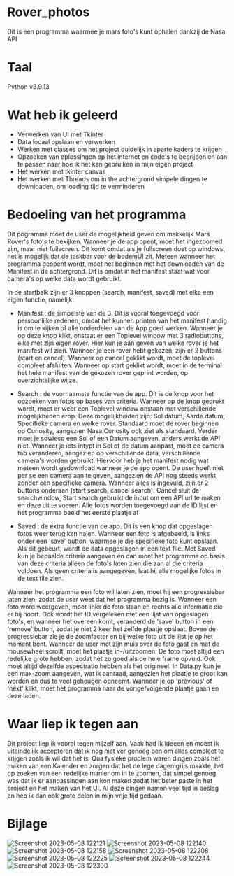# Rover_photos
Dit is een programma waarmee je mars foto's kunt ophalen dankzij de Nasa API

# Taal
Python v3.9.13

# Wat heb ik geleerd

 * Verwerken van UI met Tkinter
 * Data locaal opslaan en verwerken
 * Werken met classes om het project duidelijk in aparte kaders te krijgen
 * Opzoeken van oplossingen op het internet en code's te begrijpen en aan te passen naar hoe ik het kan gebruiken in mijn eigen project
 * Het werken met tkinter canvas
 * Het werken met Threads om in the achtergrond simpele dingen te downloaden, om loading tijd te verminderen

# Bedoeling van het programma

Dit pogramma moet de user de mogelijkheid geven om makkelijk Mars Rover's foto's te bekijken. Wanneer je de app opent, moet het ingezoomed zijn, maar niet fullscreen. Dit komt omdat als je fullscreen doet op windows, het is mogelijk dat de taskbar voor de bodemUI zit. Meteen wanneer het programma geopent wordt, moet het beginnen met het downloaden van de Manifest in de achtergrond. Dit is omdat in het manifest staat wat voor camera's op welke data wordt gebruikt.

In de startbalk zijn er 3 knoppen (search, manifest, saved) met elke een eigen functie, namelijk:

 * Manifest : de simpelste van de 3. Dit is vooral toegevoegd voor persoonlijke redenen, omdat het kunnen printen van het manifest handig is om te kijken of alle onderdelen van de App goed werken. Wanneer je op deze knop klikt, onstaat er een Toplevel window met 3 radiobuttons, elke met zijn eigen rover. Hier kun je aan geven van welke rover je het manifest wil zien. Wanneer je een rover hebt gekozen, zijn er 2 buttons (start en cancel). Wanneer op cancel geklikt wordt, moet de toplevel compleet afsluiten. Wanneer op start geklikt wordt, moet in de terminal het hele manifest van de gekozen rover geprint worden, op overzichtelijke wijze.
 
 * Search : de voornaamste functie van de app. Dit is de knop voor het opzoeken van fotos op bases van criteria. Wanneer op de knop gedrukt wordt, moet er weer een Toplevel window onstaan met verschillende mogelijkheden erop. Deze mogelijkheiden zijn: Sol datum, Aarde datum, Specifieke camera en welke rover. Standaard moet de rover beginnen op Curiosity, aangezien Nasa Curiosity ook ziet als standaard. Verder moet je sowieso een Sol of een Datum aangeven, anders werkt de API niet. Wanneer je iets intypt in Sol of de datum aanpast, moet de camera tab veranderen, aangezien op verschillende data, verschillende camera's worden gebruikt. Hiervoor heb je het manifest nodig wat meteen wordt gedownload wanneer je de app opent. De user hoeft niet per se een camera aan te geven, aangezien de API nog steeds werkt zonder een specifieke camera. Wanneer alles is ingevuld, zijn er 2 buttons onderaan (start search, cancel search). Cancel sluit de searchwindow, Start search gebruikt de input om een API url te maken en deze uit te voeren. Alle fotos worden toegevoegd aan de ID lijst en het programma beeld het eerste plaatje af
 
 * Saved : de extra functie van de app. Dit is een knop dat opgeslagen fotos weer terug kan halen. Wanneer een foto is afgebeeld, is links onder een 'save' button, waarmee je die specifieke foto kunt opslaan. Als dit gebeurt, wordt de data opgeslagen in een text file. Met Saved kun je bepaalde criteria aangeven en dan moet het programma op basis van deze criteria alleen de foto's laten zien die aan al die criteria voldoen. Als geen criteria is aangegeven, laat hij alle mogelijke fotos in de text file zien.
 
 Wanneer het programma een foto wil laten zien, moet hij een progressiebar laten zien, zodat de user weet dat het programma bezig is. Wanneer een foto word weergeven, moet links de foto staan en rechts alle informatie die er bij hoort. Ook wordt het ID vergeleken met een lijst van opgeslagen foto's, en wanneer het overeen komt, veranderd de 'save' button in een 'remove' button, zodat je niet 2 keer het zelfde plaatje opslaat. Boven de progressiebar zie je de zoomfactor en bij welke foto uit de lijst je op het moment bent. Wanneer de user met zijn muis over de foto gaat en met de mousewheel scrollt, moet het plaatje in-/uitzoomen. De foto moet altijd een redelijke grote hebben, zodat het zo goed als de hele frame opvuld. Ook moet altijd dezelfde aspectratio hebben als het origineel. In Data.py kun je een max-zoom aangeven, wat ik aanraad, aangezien het plaatje te groot kan worden en dus te veel geheugen opneemt. Wanneer je op 'previous' of 'next' klikt, moet het programma naar de vorige/volgende plaatje gaan en deze laden.


# Waar liep ik tegen aan

Dit project liep ik vooral tegen mijzelf aan. Vaak had ik ideeen en moest ik uiteindelijk accepteren dat ik nog niet ver genoeg ben om alles compleet te krijgen zoals ik wil dat het is. Qua fysieke problem waren dingen zoals het maken van een Kalender en zorgen dat het de lege dagen grijs maakte, het op zoeken van een redelijke manier om in te zoomen, dat simpel genoeg was dat ik er aanpassingen aan kon maken zodat het beter paste in het project en het maken van het UI. Al deze dingen namen veel tijd in beslag en heb ik dan ook grote delen in mijn vrije tijd gedaan.

# Bijlage
![Screenshot 2023-05-08 122121](https://user-images.githubusercontent.com/107985687/236800585-c396e42a-249c-4dde-a4bc-1491f9001712.png)
![Screenshot 2023-05-08 122140](https://user-images.githubusercontent.com/107985687/236800588-c25d25a5-ab23-4679-ab54-defc5a6fce98.png)
![Screenshot 2023-05-08 122158](https://user-images.githubusercontent.com/107985687/236800591-366b2910-d34b-4094-af52-e96a32e621e8.png)
![Screenshot 2023-05-08 122208](https://user-images.githubusercontent.com/107985687/236800595-0c340c9b-0ea4-4b2a-8fce-d55a18d8e08e.png)
![Screenshot 2023-05-08 122225](https://user-images.githubusercontent.com/107985687/236800601-1d4b2cfe-97cf-4047-8468-281161551f69.png)
![Screenshot 2023-05-08 122244](https://user-images.githubusercontent.com/107985687/236800602-4d33daca-2783-4c81-ac07-35c3cd215a59.png)
![Screenshot 2023-05-08 122300](https://user-images.githubusercontent.com/107985687/236800605-b19ae198-6c8b-4cb9-93eb-648efd6cf6d1.png)


